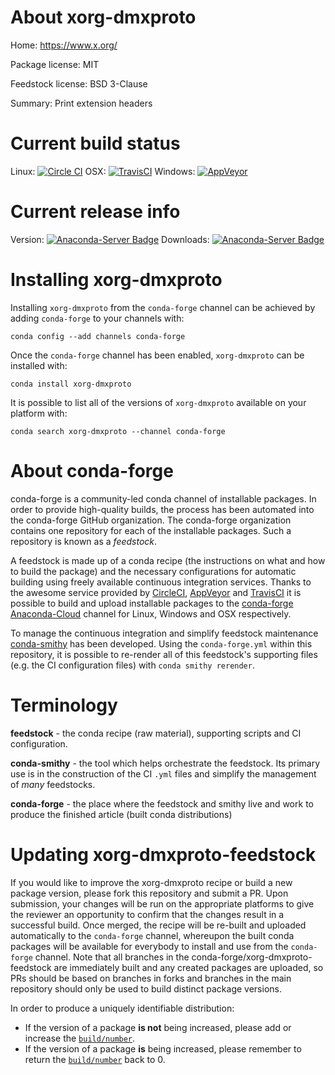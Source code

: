About xorg-dmxproto
===================

Home: https://www.x.org/

Package license: MIT

Feedstock license: BSD 3-Clause

Summary: Print extension headers



Current build status
====================

Linux: [![Circle CI](https://circleci.com/gh/conda-forge/xorg-dmxproto-feedstock.svg?style=shield)](https://circleci.com/gh/conda-forge/xorg-dmxproto-feedstock)
OSX: [![TravisCI](https://travis-ci.org/conda-forge/xorg-dmxproto-feedstock.svg?branch=master)](https://travis-ci.org/conda-forge/xorg-dmxproto-feedstock)
Windows: [![AppVeyor](https://ci.appveyor.com/api/projects/status/github/conda-forge/xorg-dmxproto-feedstock?svg=True)](https://ci.appveyor.com/project/conda-forge/xorg-dmxproto-feedstock/branch/master)

Current release info
====================
Version: [![Anaconda-Server Badge](https://anaconda.org/conda-forge/xorg-dmxproto/badges/version.svg)](https://anaconda.org/conda-forge/xorg-dmxproto)
Downloads: [![Anaconda-Server Badge](https://anaconda.org/conda-forge/xorg-dmxproto/badges/downloads.svg)](https://anaconda.org/conda-forge/xorg-dmxproto)

Installing xorg-dmxproto
========================

Installing `xorg-dmxproto` from the `conda-forge` channel can be achieved by adding `conda-forge` to your channels with:

```
conda config --add channels conda-forge
```

Once the `conda-forge` channel has been enabled, `xorg-dmxproto` can be installed with:

```
conda install xorg-dmxproto
```

It is possible to list all of the versions of `xorg-dmxproto` available on your platform with:

```
conda search xorg-dmxproto --channel conda-forge
```


About conda-forge
=================

conda-forge is a community-led conda channel of installable packages.
In order to provide high-quality builds, the process has been automated into the
conda-forge GitHub organization. The conda-forge organization contains one repository
for each of the installable packages. Such a repository is known as a *feedstock*.

A feedstock is made up of a conda recipe (the instructions on what and how to build
the package) and the necessary configurations for automatic building using freely
available continuous integration services. Thanks to the awesome service provided by
[CircleCI](https://circleci.com/), [AppVeyor](http://www.appveyor.com/)
and [TravisCI](https://travis-ci.org/) it is possible to build and upload installable
packages to the [conda-forge](https://anaconda.org/conda-forge)
[Anaconda-Cloud](http://docs.anaconda.org/) channel for Linux, Windows and OSX respectively.

To manage the continuous integration and simplify feedstock maintenance
[conda-smithy](http://github.com/conda-forge/conda-smithy) has been developed.
Using the ``conda-forge.yml`` within this repository, it is possible to re-render all of
this feedstock's supporting files (e.g. the CI configuration files) with ``conda smithy rerender``.


Terminology
===========

**feedstock** - the conda recipe (raw material), supporting scripts and CI configuration.

**conda-smithy** - the tool which helps orchestrate the feedstock.
                   Its primary use is in the construction of the CI ``.yml`` files
                   and simplify the management of *many* feedstocks.

**conda-forge** - the place where the feedstock and smithy live and work to
                  produce the finished article (built conda distributions)


Updating xorg-dmxproto-feedstock
================================

If you would like to improve the xorg-dmxproto recipe or build a new
package version, please fork this repository and submit a PR. Upon submission,
your changes will be run on the appropriate platforms to give the reviewer an
opportunity to confirm that the changes result in a successful build. Once
merged, the recipe will be re-built and uploaded automatically to the
`conda-forge` channel, whereupon the built conda packages will be available for
everybody to install and use from the `conda-forge` channel.
Note that all branches in the conda-forge/xorg-dmxproto-feedstock are
immediately built and any created packages are uploaded, so PRs should be based
on branches in forks and branches in the main repository should only be used to
build distinct package versions.

In order to produce a uniquely identifiable distribution:
 * If the version of a package **is not** being increased, please add or increase
   the [``build/number``](http://conda.pydata.org/docs/building/meta-yaml.html#build-number-and-string).
 * If the version of a package **is** being increased, please remember to return
   the [``build/number``](http://conda.pydata.org/docs/building/meta-yaml.html#build-number-and-string)
   back to 0.
